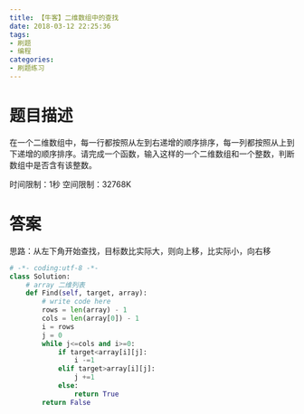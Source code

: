 ```yaml
---
title: 【牛客】二维数组中的查找
date: 2018-03-12 22:25:36
tags:
- 刷题
- 编程
categories:
- 刷题练习
---
```

# 题目描述
在一个二维数组中，每一行都按照从左到右递增的顺序排序，每一列都按照从上到下递增的顺序排序。请完成一个函数，输入这样的一个二维数组和一个整数，判断数组中是否含有该整数。

时间限制：1秒 空间限制：32768K

# 答案
思路：从左下角开始查找，目标数比实际大，则向上移，比实际小，向右移
```py
# -*- coding:utf-8 -*-
class Solution:
    # array 二维列表
    def Find(self, target, array):
        # write code here
        rows = len(array) - 1
        cols = len(array[0]) - 1
        i = rows
        j = 0
        while j<=cols and i>=0:
            if target<array[i][j]:
                i -=1
            elif target>array[i][j]:
                j +=1
            else:
                return True
        return False
```

